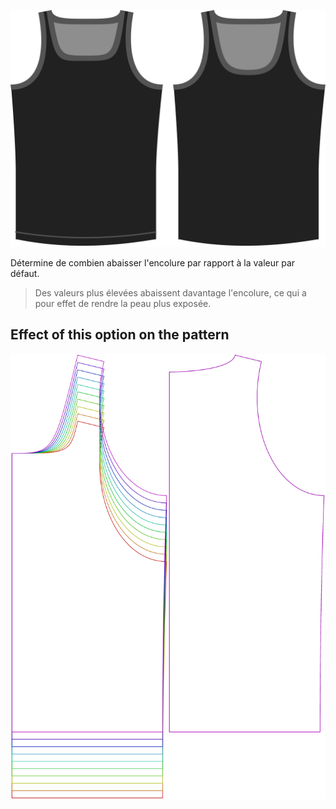 ![L'option d'abaissement d'encolure sur Aaron](./necklinedrop.svg)

Détermine de combien abaisser l'encolure par rapport à la valeur par défaut.

> Des valeurs plus élevées abaissent davantage l'encolure, ce qui a pour effet de rendre la peau plus exposée.


## Effect of this option on the pattern
![This image shows the effect of this option by superimposing several variants that have a different value for this option](aaron_necklinedrop_sample.svg "Effect of this option on the pattern")
